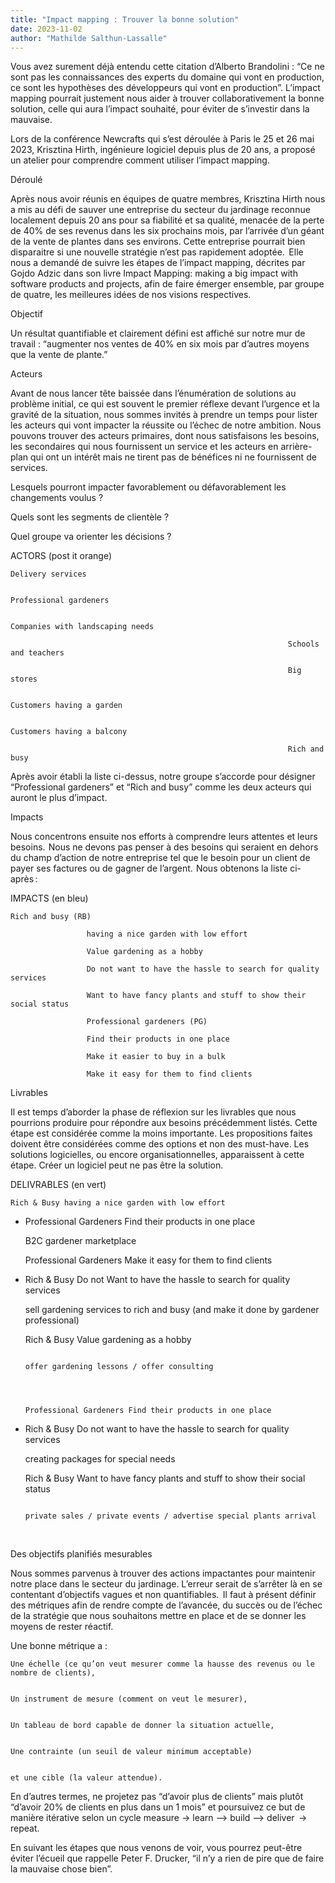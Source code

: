 ```yaml
---
title: "Impact mapping : Trouver la bonne solution"
date: 2023-11-02
author: "Mathilde Salthun-Lassalle"
---
```



Vous avez surement déjà entendu cette citation d’Alberto Brandolini : “Ce ne sont pas les connaissances des experts du domaine qui vont en production, ce sont les hypothèses des développeurs qui vont en production”. L’impact mapping pourrait justement nous aider à trouver collaborativement la bonne solution, celle qui aura l’impact souhaité, pour éviter de s’investir dans la mauvaise.   

 

Lors de la conférence Newcrafts qui s’est déroulée à Paris le 25 et 26 mai 2023, Krisztina Hirth, ingénieure logiciel depuis plus de 20 ans, a proposé un atelier pour comprendre comment utiliser l’impact mapping.



Déroulé  

Après nous avoir réunis en équipes de quatre membres, Krisztina Hirth nous a mis au défi de sauver une entreprise du secteur du jardinage reconnue localement depuis 20 ans pour sa fiabilité et sa qualité, menacée de la perte de 40% de ses revenus dans les six prochains mois, par l’arrivée d’un géant de la vente de plantes dans ses environs. Cette entreprise pourrait bien disparaitre si une nouvelle stratégie n’est pas rapidement adoptée.  Elle nous a demandé de suivre les étapes de l’impact mapping, décrites par Gojdo Adzic dans son livre Impact Mapping: making a big impact with software products and projects, afin de faire émerger ensemble, par groupe de quatre, les meilleures idées de nos visions respectives.  

 

Objectif  

Un résultat quantifiable et clairement défini est affiché sur notre mur de travail : “augmenter nos ventes de 40% en six mois par d’autres moyens que la vente de plante.”   

 

Acteurs  

Avant de nous lancer tête baissée dans l’énumération de solutions au problème initial, ce qui est souvent le premier réflexe devant l’urgence et la gravité de la situation, nous sommes invités à prendre un temps pour lister les acteurs qui vont impacter la réussite ou l’échec de notre ambition. Nous pouvons trouver des acteurs primaires, dont nous satisfaisons les besoins, les secondaires qui nous fournissent un service et les acteurs en arrière-plan qui ont un intérêt mais ne tirent pas de bénéfices ni ne fournissent de services.

Lesquels pourront impacter favorablement ou défavorablement les changements voulus ?

Quels sont les segments de clientèle ?

Quel groupe va orienter les décisions ?  

 

ACTORS (post it orange)  

    Delivery services  

                                                                  Professional gardeners  

                                                                  Companies with landscaping needs  

                                                                  Schools and teachers  

                                                                  Big stores  

                                                                  Customers having a garden  

                                                                  Customers having a balcony  

                                                                  Rich and busy  



Après avoir établi la liste ci-dessus, notre groupe s’accorde pour désigner “Professional gardeners” et “Rich and busy” comme les deux acteurs qui auront le plus d’impact.  

 

 

 

Impacts  

Nous concentrons ensuite nos efforts à comprendre leurs attentes et leurs besoins.  Nous ne devons pas penser à des besoins qui seraient en dehors du champ d’action de notre entreprise tel que le besoin pour un client de payer ses factures ou de gagner de l’argent.  Nous obtenons la liste ci-après :







IMPACTS (en bleu)  

    Rich and busy (RB)  

                     having a nice garden with low effort  

                     Value gardening as a hobby  

                     Do not want to have the hassle to search for quality services  

                     Want to have fancy plants and stuff to show their social status  

                     Professional gardeners (PG)  

                     Find their products in one place  

                     Make it easier to buy in a bulk  

                     Make it easy for them to find clients  



Livrables  

Il est temps d’aborder la phase de réflexion sur les livrables que nous pourrions produire pour répondre aux besoins précédemment listés. Cette étape est considérée comme la moins importante. Les propositions faites doivent être considérées comme des options et non des must-have. Les solutions logicielles, ou encore organisationnelles, apparaissent à cette étape. Créer un logiciel peut ne pas être la solution.  

 

DELIVRABLES (en vert)  

    Rich & Busy having a nice garden with low effort   

+ Professional Gardeners Find their products in one place   

    B2C gardener marketplace  

 

    Professional Gardeners Make it easy for them to find clients   

+ Rich & Busy Do not Want to have the hassle to search for quality services  

    sell gardening services to rich and busy (and make it done by gardener professional)  

 

    Rich & Busy Value gardening as a hobby 

                                                                                                                                                                   offer gardening lessons / offer consulting   

                                                                                                                                                                

                                                                                                                                                                   Professional Gardeners Find their products in one place    

+ Rich & Busy Do not want to have the hassle to search for quality services   

    creating packages for special needs  

 

    Rich & Busy Want to have fancy plants and stuff to show their social status  

                                                                                                                  private sales / private events / advertise special plants arrival  

  

Des objectifs planifiés mesurables   

Nous sommes parvenus à trouver des actions impactantes pour maintenir notre place dans le secteur du jardinage. L’erreur serait de s’arrêter là en se contentant d’objectifs vagues et non quantifiables.  Il faut à présent définir des métriques afin de rendre compte de l’avancée, du succès ou de l’échec de la stratégie que nous souhaitons mettre en place et de se donner les moyens de rester réactif.  

 

 

Une bonne métrique a :  

    Une échelle (ce qu’on veut mesurer comme la hausse des revenus ou le nombre de clients),  

                                                                                                                                                                                                                                                                                                                                                                                                                                                                          Un instrument de mesure (comment on veut le mesurer),   

                                                                                                                                                                                                                                                                                                                                                                                                                                                                          Un tableau de bord capable de donner la situation actuelle,   

                                                                                                                                                                                                                                                                                                                                                                                                                                                                          Une contrainte (un seuil de valeur minimum acceptable)   

                                                                                                                                                                                                                                                                                                                                                                                                                                                                          et une cible (la valeur attendue).   



En d’autres termes, ne projetez pas “d’avoir plus de clients” mais plutôt “d’avoir 20% de clients en plus dans un 1 mois” et poursuivez ce but de manière itérative selon un cycle measure -> learn –> build –> deliver  -> repeat.



En suivant les étapes que nous venons de voir, vous pourrez peut-être éviter l’écueil que rappelle Peter F. Drucker, “il n’y a rien de pire que de faire la mauvaise chose bien”.  

 

